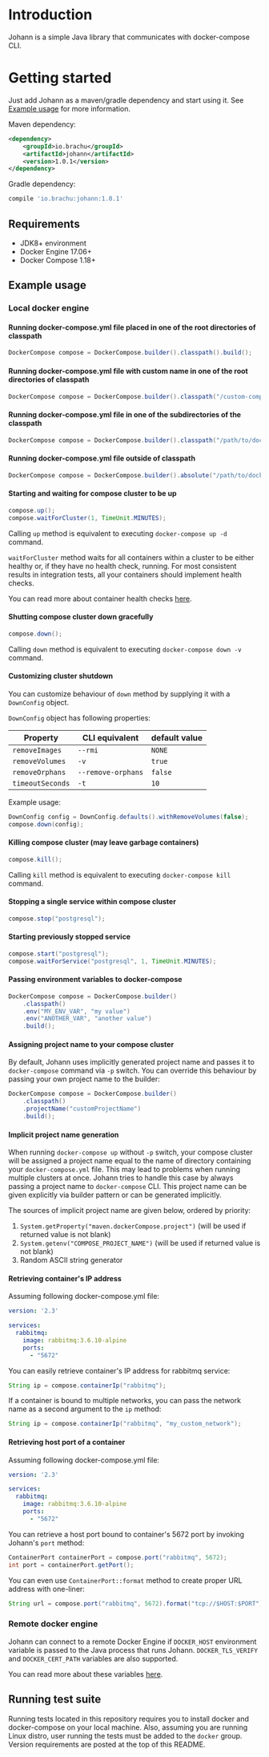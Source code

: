 # Introduction

Johann is a simple Java library that communicates with docker-compose CLI.

# Getting started

Just add Johann as a maven/gradle dependency and start using it. See [Example usage](#example-usage) for more information.

Maven dependency:
```xml
<dependency>
    <groupId>io.brachu</groupId>
    <artifactId>johann</artifactId>
    <version>1.0.1</version>
</dependency>
```

Gradle dependency:
```groovy
compile 'io.brachu:johann:1.0.1'
```

## Requirements

* JDK8+ environment
* Docker Engine 17.06+
* Docker Compose 1.18+

## Example usage

### Local docker engine

#### Running docker-compose.yml file placed in one of the root directories of classpath

```java
DockerCompose compose = DockerCompose.builder().classpath().build();
```

#### Running docker-compose.yml file with custom name in one of the root directories of classpath

```java
DockerCompose compose = DockerCompose.builder().classpath("/custom-compose-file.yml").build();
```

#### Running docker-compose.yml file in one of the subdirectories of the classpath

```java
DockerCompose compose = DockerCompose.builder().classpath("/path/to/docker-compose.yml").build();
```

#### Running docker-compose.yml file outside of classpath

```java
DockerCompose compose = DockerCompose.builder().absolute("/path/to/docker-compose.yml").build();
```

#### Starting and waiting for compose cluster to be up

```java
compose.up();
compose.waitForCluster(1, TimeUnit.MINUTES);
```

Calling `up` method is equivalent to executing `docker-compose up -d` command.

`waitForCluster` method waits for all containers within a cluster to be either healthy or, if they have no health check, running.
For most consistent results in integration tests, all your containers should implement health checks.

You can read more about container health checks [here](https://docs.docker.com/engine/reference/builder/#healthcheck).

#### Shutting compose cluster down gracefully

```java
compose.down();
```

Calling `down` method is equivalent to executing `docker-compose down -v` command.

#### Customizing cluster shutdown

You can customize behaviour of `down` method by supplying it with a `DownConfig` object.

`DownConfig` object has following properties:

| Property         | CLI equivalent     | default value
| ---------------- | ------------------ | -------------------------------------
| `removeImages`   | `--rmi`            | `NONE`
| `removeVolumes`  | `-v`               | `true`
| `removeOrphans`  | `--remove-orphans` | `false`
| `timeoutSeconds` | `-t`               | `10`

Example usage:

```java
DownConfig config = DownConfig.defaults().withRemoveVolumes(false);
compose.down(config);
```

#### Killing compose cluster (may leave garbage containers)

```java
compose.kill();
```

Calling `kill` method is equivalent to executing `docker-compose kill` command.

#### Stopping a single service within compose cluster

```java
compose.stop("postgresql");
```

#### Starting previously stopped service

```java
compose.start("postgresql");
compose.waitForService("postgresql", 1, TimeUnit.MINUTES);
```

#### Passing environment variables to docker-compose

```java
DockerCompose compose = DockerCompose.builder()
    .classpath()
    .env("MY_ENV_VAR", "my value")
    .env("ANOTHER_VAR", "another value")
    .build();
```

#### Assigning project name to your compose cluster

By default, Johann uses implicitly generated project name and passes it to `docker-compose` command via `-p` switch.
You can override this behaviour by passing your own project name to the builder:

```java
DockerCompose compose = DockerCompose.builder()
    .classpath()
    .projectName("customProjectName")
    .build();
```

#### Implicit project name generation

When running `docker-compose up` without `-p` switch, your compose cluster will be assigned a project name equal to the name of directory containing your
`docker-compose.yml` file. This may lead to problems when running multiple clusters at once. Johann tries to handle this case by always passing
a project name to `docker-compose` CLI. This project name can be given explicitly via builder pattern or can be generated implicitly.

The sources of implicit project name are given below, ordered by priority:

1. `System.getProperty("maven.dockerCompose.project")` (will be used if returned value is not blank)
2. `System.getenv("COMPOSE_PROJECT_NAME")` (will be used if returned value is not blank)
3. Random ASCII string generator

#### Retrieving container's IP address

Assuming following docker-compose.yml file:

```yaml
version: '2.3'

services:
  rabbitmq:
    image: rabbitmq:3.6.10-alpine
    ports:
      - "5672"
```

You can easily retrieve container's IP address for rabbitmq service:

```java
String ip = compose.containerIp("rabbitmq");
```

If a container is bound to multiple networks, you can pass the network name as a second argument to the `ip` method:

```java
String ip = compose.containerIp("rabbitmq", "my_custom_network");
```

#### Retrieving host port of a container

Assuming following docker-compose.yml file:

```yaml
version: '2.3'

services:
  rabbitmq:
    image: rabbitmq:3.6.10-alpine
    ports:
      - "5672"
```

You can retrieve a host port bound to container's 5672 port by invoking Johann's `port` method:

```java
ContainerPort containerPort = compose.port("rabbitmq", 5672);
int port = containerPort.getPort();
```

You can even use `ContainerPort::format` method to create proper URL address with one-liner:

```java
String url = compose.port("rabbitmq", 5672).format("tcp://$HOST:$PORT");
```

### Remote docker engine

Johann can connect to a remote Docker Engine if `DOCKER_HOST` environment variable is passed to the Java process that runs Johann.
`DOCKER_TLS_VERIFY` and `DOCKER_CERT_PATH` variables are also supported.

You can read more about these variables [here](https://docs.docker.com/compose/production/#running-compose-on-a-single-server).

## Running test suite

Running tests located in this repository requires you to install docker and docker-compose on your local machine. Also, assuming you are running Linux distro,
user running the tests must be added to the `docker` group. Version requirements are posted at the top of this README.
